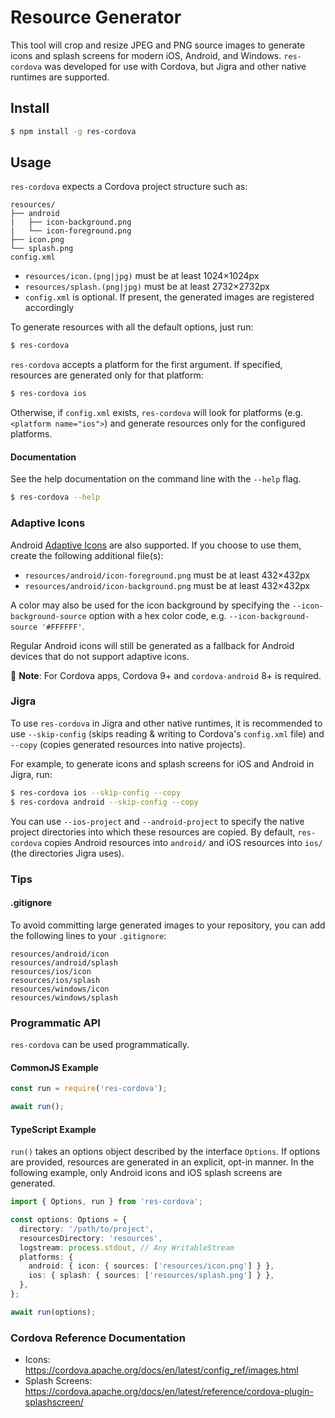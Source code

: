 # Resource Generator

This tool will crop and resize JPEG and PNG source images to generate icons and splash screens for modern iOS, Android, and Windows. `res-cordova` was developed for use with Cordova, but Jigra and other native runtimes are supported.

## Install

```bash
$ npm install -g res-cordova
```

## Usage

`res-cordova` expects a Cordova project structure such as:

```
resources/
├── android
|   ├── icon-background.png
|   └── icon-foreground.png
├── icon.png
└── splash.png
config.xml
```

* `resources/icon.(png|jpg)` must be at least 1024×1024px
* `resources/splash.(png|jpg)` must be at least 2732×2732px
* `config.xml` is optional. If present, the generated images are registered accordingly

To generate resources with all the default options, just run:

```bash
$ res-cordova
```

`res-cordova` accepts a platform for the first argument. If specified, resources are generated only for that platform:

```bash
$ res-cordova ios
```

Otherwise, if `config.xml` exists, `res-cordova` will look for platforms (e.g. `<platform name="ios">`) and generate resources only for the configured platforms.

#### Documentation

See the help documentation on the command line with the `--help` flag.

```bash
$ res-cordova --help
```

### Adaptive Icons

Android [Adaptive Icons](https://developer.android.com/guide/practices/ui_guidelines/icon_design_adaptive) are also supported. If you choose to use them, create the following additional file(s):

* `resources/android/icon-foreground.png` must be at least 432×432px
* `resources/android/icon-background.png` must be at least 432×432px

A color may also be used for the icon background by specifying the `--icon-background-source` option with a hex color code, e.g. `--icon-background-source '#FFFFFF'`.

Regular Android icons will still be generated as a fallback for Android devices that do not support adaptive icons.

:memo: **Note**: For Cordova apps, Cordova 9+ and `cordova-android` 8+ is required.

### Jigra

To use `res-cordova` in Jigra and other native runtimes, it is recommended to use `--skip-config` (skips reading & writing to Cordova's `config.xml` file) and `--copy` (copies generated resources into native projects).

For example, to generate icons and splash screens for iOS and Android in Jigra, run:

```bash
$ res-cordova ios --skip-config --copy
$ res-cordova android --skip-config --copy
```

You can use `--ios-project` and `--android-project` to specify the native project directories into which these resources are copied. By default, `res-cordova` copies Android resources into `android/` and iOS resources into `ios/` (the directories Jigra uses).

### Tips

#### .gitignore

To avoid committing large generated images to your repository, you can add the
following lines to your `.gitignore`:

```
resources/android/icon
resources/android/splash
resources/ios/icon
resources/ios/splash
resources/windows/icon
resources/windows/splash
```

### Programmatic API

`res-cordova` can be used programmatically.

#### CommonJS Example

```js
const run = require('res-cordova');

await run();
```

#### TypeScript Example

`run()` takes an options object described by the interface `Options`. If options are provided, resources are generated in an explicit, opt-in manner. In the following example, only Android icons and iOS splash screens are generated.

```ts
import { Options, run } from 'res-cordova';

const options: Options = {
  directory: '/path/to/project',
  resourcesDirectory: 'resources',
  logstream: process.stdout, // Any WritableStream
  platforms: {
    android: { icon: { sources: ['resources/icon.png'] } },
    ios: { splash: { sources: ['resources/splash.png'] } },
  },
};

await run(options);
```

### Cordova Reference Documentation

- Icons: https://cordova.apache.org/docs/en/latest/config_ref/images.html
- Splash Screens: https://cordova.apache.org/docs/en/latest/reference/cordova-plugin-splashscreen/

